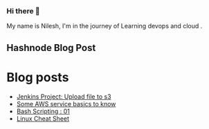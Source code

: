 ### Hi there 👋


My name is Nilesh, I'm in the journey of Learning devops and cloud . 


## Hashnode Blog Post

# Blog posts
<!-- BLOG-POST-LIST:START -->
- [Jenkins Project: Upload file to s3](https://hackonbyte.in/jenkins-project-upload-file-to-s3)
- [Some AWS service basics to know](https://hackonbyte.in/some-aws-service-basics-to-know)
- [Bash Scripting : 01](https://hackonbyte.in/bash-scripting-01)
- [Linux Cheat Sheet](https://hackonbyte.in/linux-cheat-sheet)
<!-- BLOG-POST-LIST:END -->
